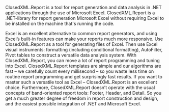 ClosedXML.Report is a tool for report generation and data analysis in .NET applications through the use of Microsoft Excel. ClosedXML.Report is a .NET-library for report generation Microsoft Excel without requiring Excel to be installed on the machine that's running the code.

Excel is an excellent alternative to common report generators, and using Excel’s built-in features can make your reports much more responsive. Use ClosedXML.Report as a tool for generating files of Excel. Then use Excel visual instruments: formatting (including conditional formatting), AutoFilter, Pivot tables to construct a versatile data analysis system. With ClosedXML.Report, you can move a lot of report programming and tuning into Excel. ClosedXML.Report templates are simple and our algorithms are fast – we carefully count every millisecond – so you waste less time on routine report programming and get surprisingly fast results. If you want to master such a versatile tool as Excel – ClosedXML.Report is an excellent choice. Furthermore, ClosedXML.Report doesn’t operate with the usual concepts of band-oriented report tools: Footer, Header, and Detail. So you get a much greater degree of freedom in report construction and design, and the easiest possible integration of .NET and Microsoft Excel.